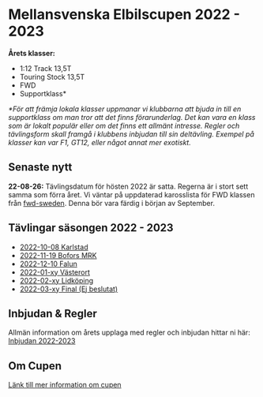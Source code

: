 # Mellansvenska Elbilscupen 2022 - 2023

**Årets klasser:**
* 1:12 Track 13,5T
* Touring Stock 13,5T
* FWD
* Supportklass*

_*För att främja lokala klasser uppmanar vi klubbarna att bjuda in till en supportklass om man tror att det finns förarunderlag. Det kan vara en klass som är lokalt populär eller om det finns ett allmänt intresse. Regler och tävlingsform skall framgå i klubbens inbjudan till sin deltävling. Exempel på klasser kan var F1, GT12, eller något annat mer exotiskt._

## Senaste nytt
__22-08-26:__ Tävlingsdatum för hösten 2022 är satta. Regerna är i stort sett samma som förra året. Vi väntar på uppdaterad karosslista för FWD klassen från [fwd-sweden](http://fwd-sweden.se). Denna bör vara färdig i början av September.

## Tävlingar säsongen 2022 - 2023
* [2022-10-08 Karlstad](races_22-23.md)
* [2022-11-19 Bofors MRK](races_22-23.md)
* [2022-12-10 Falun](races_22-23.md)
* [2022-01-xy Västerort](races_22-23.md)
* [2022-02-xy Lidköping](races_22-23.md)
* [2022-03-xy Final (Ej beslutat)](races_22-23.md)

## Inbjudan & Regler
Allmän information om årets upplaga med regler och inbjudan hittar ni här:<br>
[Inbjudan 2022-2023](invite_22-23.md)

## Om Cupen
[Länk till mer information om cupen](about.md)
